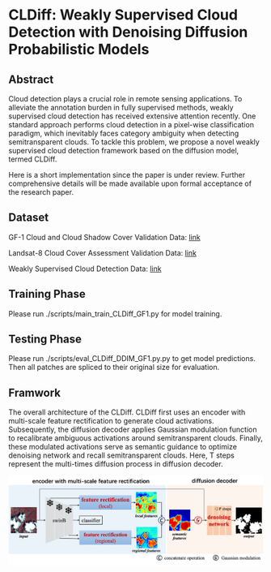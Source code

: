 # CLDiff: Weakly Supervised Cloud Detection with Denoising Diffusion Probabilistic Models

## Abstract
Cloud detection plays a crucial role in remote sensing applications. To alleviate the annotation burden in fully supervised methods, weakly supervised cloud detection has received extensive attention recently. One standard approach performs cloud detection in a pixel-wise classification paradigm, which inevitably faces category ambiguity when detecting semitransparent clouds. To tackle this problem, we propose a novel weakly supervised cloud detection framework based on the diffusion model, termed CLDiff.

Here is a short implementation since the paper is under review. Further comprehensive details will be made available upon formal acceptance of the research paper.


## Dataset
GF-1 Cloud and Cloud Shadow Cover Validation Data: [link](URL "http://sendimage.whu.edu.cn/en/mfc-validation-data")

Landsat-8 Cloud Cover Assessment Validation Data: [link](URL "https://landsat.usgs.gov/landsat-8-cloud-cover-assessment-validation-data")

Weakly Supervised Cloud Detection Data: [link](URL "https://github.com/weichenrs/WDCD")

## Training Phase
Please run ./scripts/main_train_CLDiff_GF1.py for model training.

## Testing Phase
Please run ./scripts/eval_CLDiff_DDIM_GF1.py.py to get model predictions. 
Then all patches are spliced to their original size for evaluation. 

## Framwork
The overall architecture of the CLDiff. CLDiff first uses an encoder with multi-scale feature rectification to generate
cloud activations. Subsequently, the diffusion decoder applies Gaussian modulation function to recalibrate ambiguous activations
around semitransparent clouds. Finally, these modulated activations serve as semantic guidance to optimize denoising network
and recall semitransparent clouds. Here, T steps represent the multi-times diffusion process in diffusion decoder.

![MFR.png](./MFR.png)










